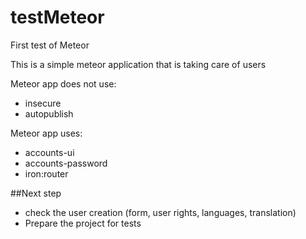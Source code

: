 # testMeteor

First test of Meteor

This is a simple meteor application that is taking care of users

Meteor app does not use:
- insecure
- autopublish
    
Meteor app uses:
- accounts-ui
- accounts-password
- iron:router


##Next step
- check the user creation (form, user rights, languages, translation)
- Prepare the project for tests
